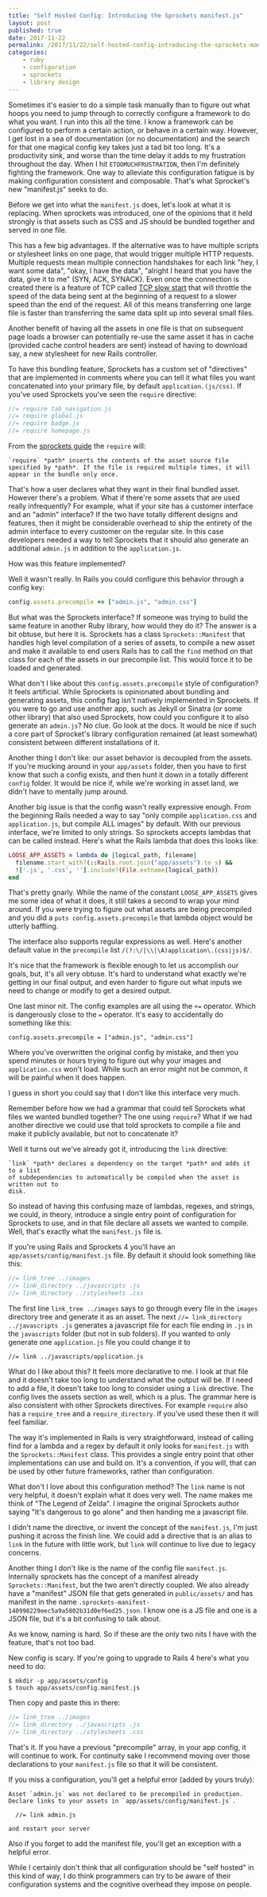 ```yaml
---
title: "Self Hosted Config: Introducing the Sprockets manifest.js"
layout: post
published: true
date: 2017-11-22
permalink: /2017/11/22/self-hosted-config-introducing-the-sprockets-manifestjs/
categories:
    - ruby
    - configuration
    - sprockets
    - library design
---
```


Sometimes it's easier to do a simple task manually than to figure out what hoops you need to jump through to correctly configure a framework to do what you want. I run into this all the time. I know a framework can be configured to perform a certain action, or behave in a certain way. However, I get lost in a sea of documentation (or no documentation) and the search for that one magical config key takes just a tad bit too long. It's a productivity sink, and worse than the time delay it adds to my frustration throughout the day. When I hit `ETOOMUCHFRUSTRATION`, then I'm definitely fighting the framework. One way to alleviate this configuration fatigue is by making configuration consistent and composable. That's what Sprocket's new "manifest.js" seeks to do.

Before we get into what the `manifest.js` does, let's look at what it is replacing. When sprockets was introduced, one of the opinions that it held strongly is that assets such as CSS and JS should be bundled together and served in one file.

This has a few big advantages. If the alternative was to have multiple scripts or stylesheet links on one page, that would trigger multiple HTTP requests. Multiple requests mean multiple connection handshakes for each link "hey, I want some data", "okay, I have the data", "alright I heard that you have the data, give it to me" (SYN, ACK, SYNACK). Even once the connection is created there is a feature of TCP called [TCP slow start](https://en.wikipedia.org/wiki/TCP_congestion_control) that will throttle the speed of the data being sent at the beginning of a request to a slower speed than the end of the request. All of this means transferring one large file is faster than transferring the same data split up into several small files.

Another benefit of having all the assets in one file is that on subsequent page loads a browser can potentially re-use the same asset it has in cache (provided cache control headers are sent) instead of having to download say, a new stylesheet for new Rails controller.

To have this bundling feature, Sprockets has a custom set of "directives" that are implemented in comments where you can tell it what files you want concatenated into your primary file, by default `application.(js/css)`. If you've used Sprockets you've seen the `require` directive:

```js
//= require tab_navigation.js
//= require global.js
//= require badge.js
//= require homepage.js
```

From the [sprockets guide](https://github.com/rails/sprockets/blob/master/guides/end_user_asset_generation.md#default-directives) the `require` will:

```
`require` *path* inserts the contents of the asset source file
specified by *path*. If the file is required multiple times, it will
appear in the bundle only once.
```

That's how a user declares what they want in their final bundled asset. However there's a problem. What if there're some assets that are used really infrequently? For example, what if your site has a customer interface and an "admin" interface? If the two have totally different designs and features, then it might be considerable overhead to ship the entirety of the admin interface to every customer on the regular site. In this case developers needed a way to tell Sprockets that it should also generate an additional `admin.js` in addition to the `application.js`.

How was this feature implemented?

Well it wasn't really. In Rails you could configure this behavior through a config key:

```ruby
config.assets.precompile += ["admin.js", "admin.css"]
```

But what was the Sprockets interface? If someone was trying to build the same feature in another Ruby library, how would they do it? The answer is a bit obtuse, but here it is. Sprockets has a class `Sprockets::Manifest` that handles high level compilation of a series of assets, to compile a new asset and make it available to end users Rails has to call the `find` method on that class for each of the assets in our precompile list. This would force it to be loaded and generated.

What don't I like about this `config.assets.precompile` style of configuration? It feels artificial. While Sprockets is opinionated about bundling and generating assets, this config flag isn't natively implemented in Sprockets. If you were to go and use another app, such as Jekyll or Sinatra (or some other library) that also used Sprockets, how could you configure it to also generate an `admin.js`? No clue. Go look at the docs. It would be nice if such a core part of Sprocket's library configuration remained (at least somewhat) consistent between different installations of it.

Another thing I don't like: our asset behavior is decoupled from the assets. If you're mucking around in your `app/assets` folder, then you have to first know that such a config exists, and then hunt it down in a totally different `config` folder. It would be nice if, while we're working in asset land, we didn't have to mentally jump around.

Another big issue is that the config wasn't really expressive enough. From the beginning Rails needed a way to say "only compile `application.css` and `application.js`, but compile ALL images" by default. With our previous interface, we're limited to only strings. So sprockets accepts lambdas that can be called instead. Here's what the Rails lambda that does this looks like:

```ruby
LOOSE_APP_ASSETS = lambda do |logical_path, filename|
  filename.start_with?(::Rails.root.join("app/assets").to_s) &&
  !['.js', '.css', ''].include?(File.extname(logical_path))
end
```

That's pretty gnarly. While the name of the constant `LOOSE_APP_ASSETS` gives me some idea of what it does, it still takes a second to wrap your mind around. If you were trying to figure out what assets are being precompiled and you did a `puts config.assets.precompile` that lambda object would be utterly baffling.

The interface also supports regular expressions as well. Here's another default value in the `precompile` list `/(?:\/|\\|\A)application\.(css|js)$/`.

It's nice that the framework is flexible enough to let us accomplish our goals, but, it's all very obtuse. It's hard to understand what exactly we're getting in our final output, and even harder to figure out what inputs we need to change or modify to get a desired output.

One last minor nit. The config examples are all using the `+=` operator. Which is dangerously close to the `=` operator. It's easy to accidentally do something like this:

```
config.assets.precompile = ["admin.js", "admin.css"]
```

Where you’ve overwritten the original config by mistake, and then you spend minutes or hours trying to figure out why your images and `application.css` won't load. While such an error might not be common, it will be painful when it does happen.

I guess in short you could say that I don't like this interface very much.

Remember before how we had a grammar that could tell Sprockets what files we wanted bundled together? The one using `require`? What if we had another directive we could use that told sprockets to compile a file and make it publicly available, but not to concatenate it?

Well it turns out we've already got it, introducing the `link` directive:

```
`link` *path* declares a dependency on the target *path* and adds it to a list
of subdependencies to automatically be compiled when the asset is written out to
disk.
```

So instead of having this confusing maze of lambdas, regexes, and strings, we could, in theory, introduce a single entry point of configuration for Sprockets to use, and in that file declare all assets we wanted to compile. Well, that's exactly what the `manifest.js` file is.

If you're using Rails and Sprockets 4 you'll have an `app/assets/config/manifest.js` file. By default it should look something like this:

```js
//= link_tree ../images
//= link_directory ../javascripts .js
//= link_directory ../stylesheets .css
```

The first line `link_tree ../images` says to go through every file in the `images` directory tree and generate it as an asset. The next `//= link_directory ../javascripts .js` generates a javascript file for each file ending in `.js` in the `javascripts` folder (but not in sub folders). If you wanted to only generate one `application.js` file you could change it to

```
//= link ../javascripts/application.js
```

What do I like about this? It feels more declarative to me. I look at that file and it doesn't take too long to understand what the output will be. If I need to add a file, it doesn't take too long to consider using a `link` directive. The config lives the assets section as well, which is a plus. The grammar here is also consistent with other Sprockets directives. For example `require` also has a `require_tree` and a `require_directory`. If you've used these then it will feel familiar.

The way it's implemented in Rails is very straightforward, instead of calling find for a lambda and a regex by default it only looks for `manifest.js` with the `Sprockets::Manifest` class. This provides a single entry point that other implementations can use and build on. It's a convention, if you will, that can be used by other future frameworks, rather than configuration.

What don't I love about this configuration method? The `link` name is not very helpful, it doesn't explain what it does very well. The name makes me think of "The Legend of Zelda". I imagine the original Sprockets author saying "It's dangerous to go alone" and then handing me a javascript file.

I didn't name the directive, or invent the concept of the `manifest.js`, I'm just pushing it across the finish line. We could add a directive that is an alias to `link` in the future with little work, but `link` will continue to live due to legacy concerns.

Another thing I don't like is the name of the config file `manifest.js`. Internally sprockets has the concept of a manifest already `Sprockets::Manifest`, but the two aren't directly coupled. We also already have a "manifest" JSON file that gets generated in `public/assets/` and has manifest in the name `.sprockets-manifest-140998229eec5a9a5802b31d0ef6ed25.json`. I know one is a JS file and one is a JSON file, but it's a bit confusing to talk about.

As we know, naming is hard. So if these are the only two nits I have with the feature, that's not too bad.

New config is scary. If you're going to upgrade to Rails 4 here's what you need to do:

```term
$ mkdir -p app/assets/config
$ touch app/assets/config.manifest.js
```

Then copy and paste this in there:

```js
//= link_tree ../images
//= link_directory ../javascripts .js
//= link_directory ../stylesheets .css
```

That's it. If you have a previous "precompile" array, in your app config, it will continue to work. For continuity sake I recommend moving over those declarations to your `manifest.js` file so that it will be consistent.

If you miss a configuration, you'll get a helpful error (added by yours truly):

```
Asset `admin.js` was not declared to be precompiled in production.
Declare links to your assets in `app/assets/config/manifest.js`.

  //= link admin.js

and restart your server
```

Also if you forget to add the manifest file, you'll get an exception with a helpful error.

While I certainly don't think that all configuration should be "self hosted" in this kind of way, I do think programmers can try to be aware of their configuration systems and the cognitive overhead they impose on people.



